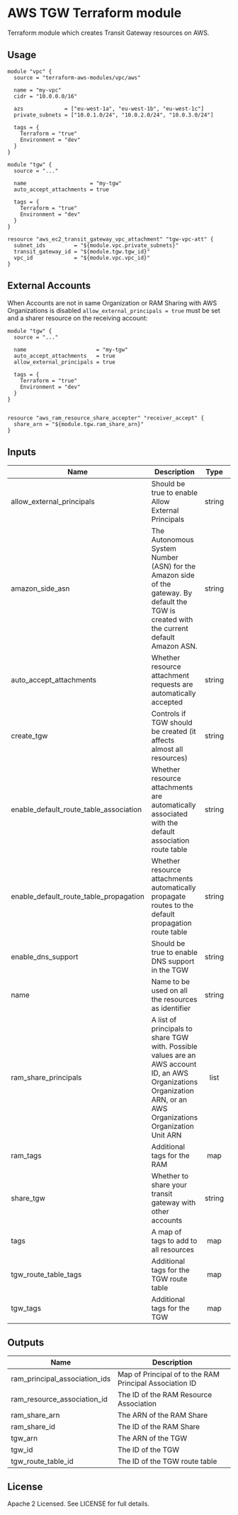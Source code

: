 # AWS TGW Terraform module

Terraform module which creates Transit Gateway resources on AWS.

## Usage

```hcl
module "vpc" {
  source = "terraform-aws-modules/vpc/aws"

  name = "my-vpc"
  cidr = "10.0.0.0/16"

  azs             = ["eu-west-1a", "eu-west-1b", "eu-west-1c"]
  private_subnets = ["10.0.1.0/24", "10.0.2.0/24", "10.0.3.0/24"]

  tags = {
    Terraform = "true"
    Environment = "dev"
  }
}

module "tgw" {
  source = "..."

  name                    = "my-tgw"
  auto_accept_attachments = true

  tags = {
    Terraform = "true"
    Environment = "dev"
  }
}

resource "aws_ec2_transit_gateway_vpc_attachment" "tgw-vpc-att" {
  subnet_ids         = "${module.vpc.private_subnets}"
  transit_gateway_id = "${module.tgw.tgw_id}"
  vpc_id             = "${module.vpc.vpc_id}"
}
```

## External Accounts
When Accounts are not in same Organization or RAM Sharing with AWS Organizations is disabled 
`allow_external_principals = true` must be set and a sharer resource on the receiving account:

```hcl-terraform
module "tgw" {
  source = "..."

  name                      = "my-tgw"
  auto_accept_attachments   = true
  allow_external_principals = true

  tags = {
    Terraform = "true"
    Environment = "dev"
  }
}


resource "aws_ram_resource_share_accepter" "receiver_accept" {
  share_arn = "${module.tgw.ram_share_arn}"
}
```


<!-- BEGINNING OF PRE-COMMIT-TERRAFORM DOCS HOOK -->
## Inputs

| Name | Description | Type | Default | Required |
|------|-------------|:----:|:-----:|:-----:|
| allow\_external\_principals | Should be true to enable Allow External Principals | string | `"false"` | no |
| amazon\_side\_asn | The Autonomous System Number (ASN) for the Amazon side of the gateway. By default the TGW is created with the current default Amazon ASN. | string | `"64512"` | no |
| auto\_accept\_attachments | Whether resource attachment requests are automatically accepted | string | `"false"` | no |
| create\_tgw | Controls if TGW should be created (it affects almost all resources) | string | `"true"` | no |
| enable\_default\_route\_table\_association | Whether resource attachments are automatically associated with the default association route table | string | `"true"` | no |
| enable\_default\_route\_table\_propagation | Whether resource attachments automatically propagate routes to the default propagation route table | string | `"true"` | no |
| enable\_dns\_support | Should be true to enable DNS support in the TGW | string | `"true"` | no |
| name | Name to be used on all the resources as identifier | string | `""` | no |
| ram\_share\_principals | A list of principals to share TGW with. Possible values are an AWS account ID, an AWS Organizations Organization ARN, or an AWS Organizations Organization Unit ARN | list | `[]` | no |
| ram\_tags | Additional tags for the RAM | map | `{}` | no |
| share\_tgw | Whether to share your transit gateway with other accounts | string | `"true"` | no |
| tags | A map of tags to add to all resources | map | `{}` | no |
| tgw\_route\_table\_tags | Additional tags for the TGW route table | map | `{}` | no |
| tgw\_tags | Additional tags for the TGW | map | `{}` | no |

## Outputs

| Name | Description |
|------|-------------|
| ram\_principal\_association\_ids | Map of Principal of to the RAM Principal Association ID |
| ram\_resource\_association\_id | The ID of the RAM Resource Association |
| ram\_share\_arn | The ARN of the RAM Share |
| ram\_share\_id | The ID of the RAM Share |
| tgw\_arn | The ARN of the TGW |
| tgw\_id | The ID of the TGW |
| tgw\_route\_table\_id | The ID of the TGW route table |

<!-- END OF PRE-COMMIT-TERRAFORM DOCS HOOK -->

## License

Apache 2 Licensed. See LICENSE for full details.